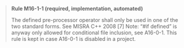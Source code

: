 > **Rule M16-1-1 (required, implementation, automated)**
>
> The defined pre-processor operator shall only be used in one of the
> two standard forms.
> See MISRA C++ 2008 [7]
> Note: “#if defined” is anyway only allowed for conditional file inclusion, see A16-0-1.
> This rule is kept in case A16-0-1 is disabled in a project.
